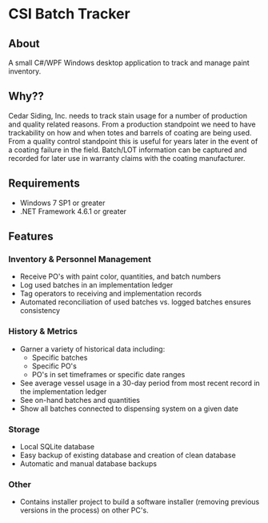 # CSI Batch Tracker

## About
A small C#/WPF Windows desktop application to track and manage paint inventory.

## Why??
Cedar Siding, Inc. needs to track stain usage for a number of production and quality 
related reasons. From a production standpoint we need to have trackability on
how and when totes and barrels of coating are being used. From a quality control
standpoint this is useful for years later in the event of a coating failure in
the field. Batch/LOT information can be captured and recorded for later use
in warranty claims with the coating manufacturer.

## Requirements
- Windows 7 SP1 or greater
- .NET Framework 4.6.1 or greater

## Features

### Inventory & Personnel Management
- Receive PO's with paint color, quantities, and batch numbers
- Log used batches in an implementation ledger
- Tag operators to receiving and implementation records
- Automated reconciliation of used batches vs. logged batches
ensures consistency

### History & Metrics
- Garner a variety of historical data including:
  - Specific batches
  - Specific PO's
  - PO's in set timeframes or specific date ranges
- See average vessel usage in a 30-day period from
most recent record in the implementation ledger
- See on-hand batches and quantities
- Show all batches connected to dispensing system on a given date

### Storage
- Local SQLite database
- Easy backup of existing database and creation of clean database
- Automatic and manual database backups

### Other
- Contains installer project to build a software installer (removing
previous versions in the process) on other PC's.